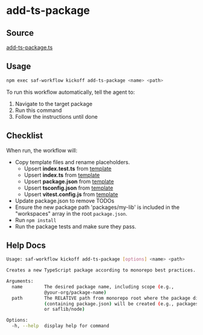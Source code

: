 # add-ts-package

## Source

[add-ts-package.ts](https://github.com/sderickson/saflib/blob/main/monorepo/workflows/add-ts-package.ts)

## Usage

```bash
npm exec saf-workflow kickoff add-ts-package <name> <path>
```

To run this workflow automatically, tell the agent to:

1. Navigate to the target package
2. Run this command
3. Follow the instructions until done

## Checklist

When run, the workflow will:

* Copy template files and rename placeholders.
  * Upsert **index.test.ts** from [template](https://github.com/sderickson/saflib/blob/main/monorepo/workflows/templates/index.test.ts)
  * Upsert **index.ts** from [template](https://github.com/sderickson/saflib/blob/main/monorepo/workflows/templates/index.ts)
  * Upsert **package.json** from [template](https://github.com/sderickson/saflib/blob/main/monorepo/workflows/templates/package.json)
  * Upsert **tsconfig.json** from [template](https://github.com/sderickson/saflib/blob/main/monorepo/workflows/templates/tsconfig.json)
  * Upsert **vitest.config.js** from [template](https://github.com/sderickson/saflib/blob/main/monorepo/workflows/templates/vitest.config.js)
* Update package.json to remove TODOs
* Ensure the new package path 'packages/my-lib' is included in the "workspaces" array in the root `package.json`.
* Run `npm install`
* Run the package tests and make sure they pass.


## Help Docs

```bash
Usage: saf-workflow kickoff add-ts-package [options] <name> <path>

Creates a new TypeScript package according to monorepo best practices.

Arguments:
  name        The desired package name, including scope (e.g.,
              @your-org/package-name)
  path        The RELATIVE path from monorepo root where the package directory
              (containing package.json) will be created (e.g., packages/my-lib
              or saflib/node)

Options:
  -h, --help  display help for command

```
